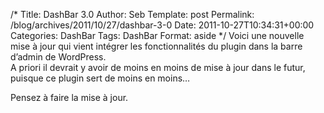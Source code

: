 /*
 Title: DashBar 3.0
 Author: Seb
 Template: post
 Permalink: /blog/archives/2011/10/27/dashbar-3-0
 Date: 2011-10-27T10:34:31+00:00
 Categories: DashBar
 Tags: DashBar
 Format: aside
*/
Voici une nouvelle mise à jour qui vient intégrer les fonctionnalités du plugin dans la barre d&rsquo;admin de WordPress.  
A priori il devrait y avoir de moins en moins de mise à jour dans le futur, puisque ce plugin sert de moins en moins&#8230;

Pensez à faire la mise à jour.
